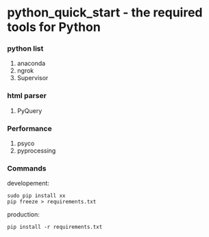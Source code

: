 # python_quick_start - the required tools for Python

### python list
1. anaconda
2. ngrok
3. Supervisor

### html parser
1. PyQuery

### Performance
1. psyco
2. pyprocessing

### Commands

developement:

    sudo pip install xx
    pip freeze > requirements.txt

production:

    pip install -r requirements.txt



